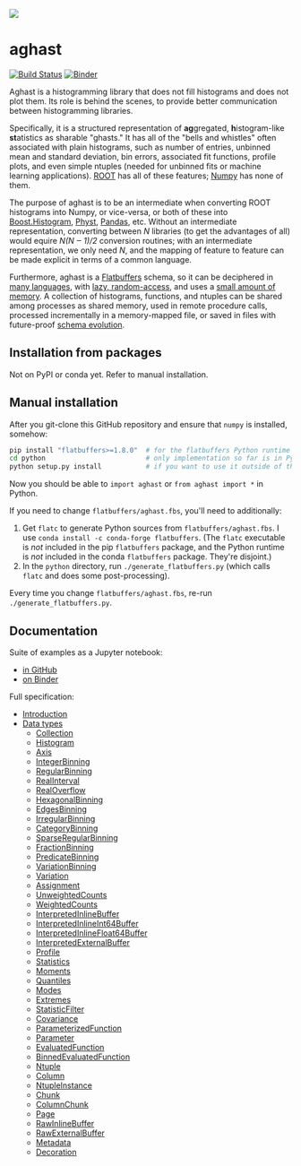 ![](https://github.com/diana-hep/aghast/raw/master/docs/source/logo-300px.png)

# aghast

[![Build Status](https://travis-ci.org/diana-hep/aghast.svg?branch=master)](https://travis-ci.org/diana-hep/aghast) [![Binder](https://mybinder.org/badge_logo.svg)](https://mybinder.org/v2/gh/diana-hep/aghast/master?urlpath=lab/tree/binder%2Fexamples.ipynb)

Aghast is a histogramming library that does not fill histograms and does not plot them. Its role is behind the scenes, to provide better communication between histogramming libraries.

Specifically, it is a structured representation of **ag**gregated, **h**istogram-like **st**atistics as sharable "ghasts." It has all of the "bells and whistles" often associated with plain histograms, such as number of entries, unbinned mean and standard deviation, bin errors, associated fit functions, profile plots, and even simple ntuples (needed for unbinned fits or machine learning applications). [ROOT](https://root.cern.ch/root/htmldoc/guides/users-guide/Histograms.html) has all of these features; [Numpy](https://docs.scipy.org/doc/numpy/reference/generated/numpy.histogram.html) has none of them.

The purpose of aghast is to be an intermediate when converting ROOT histograms into Numpy, or vice-versa, or both of these into [Boost.Histogram](https://github.com/boostorg/histogram), [Physt](https://physt.readthedocs.io/en/latest/index.html), [Pandas](https://pandas.pydata.org), etc. Without an intermediate representation, converting between _N_ libraries (to get the advantages of all) would equire _N(N  ‒ 1)/2_ conversion routines; with an intermediate representation, we only need _N_, and the mapping of feature to feature can be made explicit in terms of a common language.

Furthermore, aghast is a [Flatbuffers](http://google.github.io/flatbuffers/) schema, so it can be deciphered in [many languages](https://google.github.io/flatbuffers/flatbuffers_support.html), with [lazy, random-access](https://github.com/mzaks/FlatBuffersSwift/wiki/FlatBuffers-Explained), and uses a [small amount of memory](http://google.github.io/flatbuffers/md__benchmarks.html). A collection of histograms, functions, and ntuples can be shared among processes as shared memory, used in remote procedure calls, processed incrementally in a memory-mapped file, or saved in files with future-proof [schema evolution](https://google.github.io/flatbuffers/md__schemas.html).

## Installation from packages

Not on PyPI or conda yet. Refer to manual installation.

## Manual installation

After you git-clone this GitHub repository and ensure that `numpy` is installed, somehow:

```bash
pip install "flatbuffers>=1.8.0"  # for the flatbuffers Python runtime with Numpy interface
cd python                         # only implementation so far is in Python
python setup.py install           # if you want to use it outside of this directory
```

Now you should be able to `import aghast` or `from aghast import *` in Python.

If you need to change `flatbuffers/aghast.fbs`, you'll need to additionally:

   1. Get `flatc` to generate Python sources from `flatbuffers/aghast.fbs`. I use `conda install -c conda-forge flatbuffers`. (The `flatc` executable is _not_ included in the pip `flatbuffers` package, and the Python runtime is _not_ included in the conda `flatbuffers` package. They're disjoint.)
   2. In the `python` directory, run `./generate_flatbuffers.py` (which calls `flatc` and does some post-processing).

Every time you change `flatbuffers/aghast.fbs`, re-run `./generate_flatbuffers.py`.

## Documentation

Suite of examples as a Jupyter notebook:

   * [in GitHub](https://github.com/diana-hep/aghast/blob/master/binder/examples.ipynb)
   * [on Binder](https://mybinder.org/v2/gh/diana-hep/aghast/master?urlpath=lab/tree/binder%2Fexamples.ipynb)

Full specification:

   * [Introduction](https://github.com/diana-hep/aghast/blob/master/specification.adoc#introduction)
   * [Data types](https://github.com/diana-hep/aghast/blob/master/specification.adoc#data-types)
      * [Collection](https://github.com/diana-hep/aghast/blob/master/specification.adoc#collection)
      * [Histogram](https://github.com/diana-hep/aghast/blob/master/specification.adoc#histogram)
      * [Axis](https://github.com/diana-hep/aghast/blob/master/specification.adoc#axis)
      * [IntegerBinning](https://github.com/diana-hep/aghast/blob/master/specification.adoc#integerbinning)
      * [RegularBinning](https://github.com/diana-hep/aghast/blob/master/specification.adoc#regularbinning)
      * [RealInterval](https://github.com/diana-hep/aghast/blob/master/specification.adoc#realinterval)
      * [RealOverflow](https://github.com/diana-hep/aghast/blob/master/specification.adoc#realoverflow)
      * [HexagonalBinning](https://github.com/diana-hep/aghast/blob/master/specification.adoc#hexagonalbinning)
      * [EdgesBinning](https://github.com/diana-hep/aghast/blob/master/specification.adoc#edgesbinning)
      * [IrregularBinning](https://github.com/diana-hep/aghast/blob/master/specification.adoc#irregularbinning)
      * [CategoryBinning](https://github.com/diana-hep/aghast/blob/master/specification.adoc#categorybinning)
      * [SparseRegularBinning](https://github.com/diana-hep/aghast/blob/master/specification.adoc#sparseregularbinning)
      * [FractionBinning](https://github.com/diana-hep/aghast/blob/master/specification.adoc#fractionbinning)
      * [PredicateBinning](https://github.com/diana-hep/aghast/blob/master/specification.adoc#predicatebinning)
      * [VariationBinning](https://github.com/diana-hep/aghast/blob/master/specification.adoc#variationbinning)
      * [Variation](https://github.com/diana-hep/aghast/blob/master/specification.adoc#variation)
      * [Assignment](https://github.com/diana-hep/aghast/blob/master/specification.adoc#assignment)
      * [UnweightedCounts](https://github.com/diana-hep/aghast/blob/master/specification.adoc#unweightedcounts)
      * [WeightedCounts](https://github.com/diana-hep/aghast/blob/master/specification.adoc#weightedcounts)
      * [InterpretedInlineBuffer](https://github.com/diana-hep/aghast/blob/master/specification.adoc#interpretedinlinebuffer)
      * [InterpretedInlineInt64Buffer](https://github.com/diana-hep/aghast/blob/master/specification.adoc#interpretedinlineint64buffer)
      * [InterpretedInlineFloat64Buffer](https://github.com/diana-hep/aghast/blob/master/specification.adoc#interpretedinlinefloat64buffer)
      * [InterpretedExternalBuffer](https://github.com/diana-hep/aghast/blob/master/specification.adoc#interpretedexternalbuffer)
      * [Profile](https://github.com/diana-hep/aghast/blob/master/specification.adoc#profile)
      * [Statistics](https://github.com/diana-hep/aghast/blob/master/specification.adoc#statistics)
      * [Moments](https://github.com/diana-hep/aghast/blob/master/specification.adoc#moments)
      * [Quantiles](https://github.com/diana-hep/aghast/blob/master/specification.adoc#quantiles)
      * [Modes](https://github.com/diana-hep/aghast/blob/master/specification.adoc#modes)
      * [Extremes](https://github.com/diana-hep/aghast/blob/master/specification.adoc#extremes)
      * [StatisticFilter](https://github.com/diana-hep/aghast/blob/master/specification.adoc#statisticfilter)
      * [Covariance](https://github.com/diana-hep/aghast/blob/master/specification.adoc#covariance)
      * [ParameterizedFunction](https://github.com/diana-hep/aghast/blob/master/specification.adoc#parameterizedfunction)
      * [Parameter](https://github.com/diana-hep/aghast/blob/master/specification.adoc#parameter)
      * [EvaluatedFunction](https://github.com/diana-hep/aghast/blob/master/specification.adoc#evaluatedfunction)
      * [BinnedEvaluatedFunction](https://github.com/diana-hep/aghast/blob/master/specification.adoc#binnedevaluatedfunction)
      * [Ntuple](https://github.com/diana-hep/aghast/blob/master/specification.adoc#ntuple)
      * [Column](https://github.com/diana-hep/aghast/blob/master/specification.adoc#column)
      * [NtupleInstance](https://github.com/diana-hep/aghast/blob/master/specification.adoc#ntupleinstance)
      * [Chunk](https://github.com/diana-hep/aghast/blob/master/specification.adoc#chunk)
      * [ColumnChunk](https://github.com/diana-hep/aghast/blob/master/specification.adoc#columnchunk)
      * [Page](https://github.com/diana-hep/aghast/blob/master/specification.adoc#page)
      * [RawInlineBuffer](https://github.com/diana-hep/aghast/blob/master/specification.adoc#rawinlinebuffer)
      * [RawExternalBuffer](https://github.com/diana-hep/aghast/blob/master/specification.adoc#rawexternalbuffer)
      * [Metadata](https://github.com/diana-hep/aghast/blob/master/specification.adoc#metadata)
      * [Decoration](https://github.com/diana-hep/aghast/blob/master/specification.adoc#decoration)
